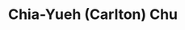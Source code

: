 ---
title: "Chia-Yueh (Carlton) Chu"
presenter_id: chia-yueh_chu
layout: member_all_publications
permalink: /member_full_publications/:presenter_id/
---